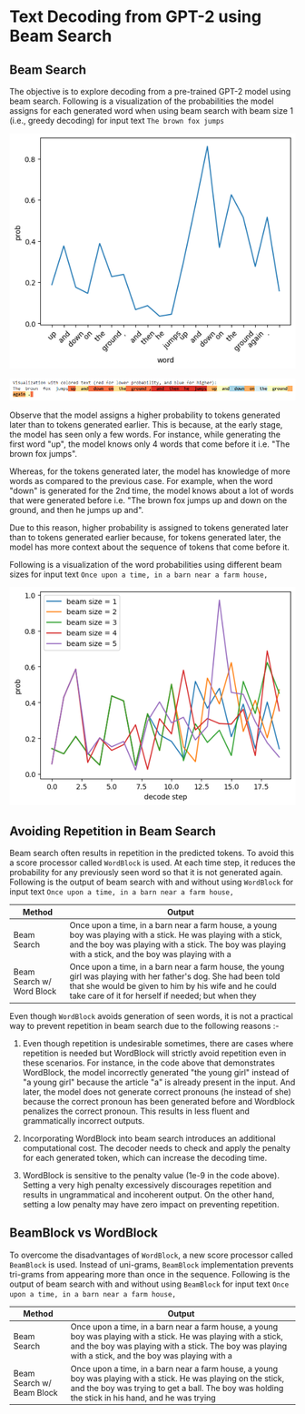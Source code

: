 # Text Decoding from GPT-2 using Beam Search

## Beam Search
The objective is to explore decoding from a pre-trained GPT-2 model using beam search. Following is a visualization of the probabilities the model assigns for each generated word when using beam search with beam size 1 (i.e., greedy decoding) for input text `The brown fox jumps`

![](visual.png)

![](coloredText.png)

Observe that the model assigns a higher probability to tokens generated later than to tokens generated earlier. This is because, at the early stage, the model has seen only a few words. For instance, while generating the first word "up", the model knows only 4 words that come before it i.e. "The brown fox jumps".

Whereas, for the tokens generated later, the model has knowledge of more words as compared to the previous case. For example, when the word "down" is generated for the 2nd time, the model knows about a lot of words that were generated before i.e. "The  brown  fox  jumps up  and  down  on  the  ground,  and  then  he  jumps  up  and".

Due to this reason, higher probability is assigned to tokens generated later than to tokens generated earlier because, for tokens generated later, the model has more context about the sequence of tokens that come before it.

Following is a visualization of the word probabilities using different beam sizes for input text `Once upon a time, in a barn near a farm house,`

![](diffBeams.png)

## Avoiding Repetition in Beam Search

Beam search often results in repetition in the predicted tokens. To avoid this a score processor called `WordBlock` is used. At each time step, it reduces the probability for any previously seen word so that it is not generated again. Following is the output of beam search with and without using `WordBlock` for input text `Once upon a time, in a barn near a farm house,`

| Method | Output |
| --- | --- |
| Beam Search | Once upon a time, in a barn near a farm house, a young boy was playing with a stick. He was playing with a stick, and the boy was playing with a stick. The boy was playing with a stick, and the boy was playing with a |
| Beam Search w/ Word Block | Once upon a time, in a barn near a farm house, the young girl was playing with her father's dog. She had been told that she would be given to him by his wife and he could take care of it for herself if needed; but when they |

Even though `WordBlock` avoids generation of seen words, it is not a practical way to prevent repetition in beam search due to the following reasons :-

1.   Even though repetition is undesirable sometimes, there are cases where repetition is needed but WordBlock will strictly avoid repetition even in these scenarios. For instance, in the code above that demonstrates WordBlock, the model incorrectly generated "the young girl" instead of "a young girl" because the article "a" is already present in the input. And later, the model does not generate correct pronouns (he instead of she) because the correct pronoun has been generated before and Wordblock penalizes the correct pronoun. This results in less fluent and grammatically incorrect outputs.

2.   Incorporating WordBlock into beam search introduces an additional computational cost. The decoder needs to check and apply the penalty for each generated token, which can increase the decoding time.

3. WordBlock is sensitive to the penalty value (1e-9 in the code above). Setting a very high penalty excessively discourages repetition and results in ungrammatical and incoherent output. On the other hand, setting a low penalty may have zero impact on preventing repetition.

## BeamBlock vs WordBlock

To overcome the disadvantages of `WordBlock`, a new score processor called `BeamBlock` is used. Instead of uni-grams, `BeamBlock` implementation prevents tri-grams from appearing more than once in the sequence. Following is the output of beam search with and without using `BeamBlock` for input text `Once upon a time, in a barn near a farm house,`

| Method | Output |
| --- | --- |
| Beam Search | Once upon a time, in a barn near a farm house, a young boy was playing with a stick. He was playing with a stick, and the boy was playing with a stick. The boy was playing with a stick, and the boy was playing with a |
| Beam Search w/ Beam Block | Once upon a time, in a barn near a farm house, a young boy was playing with a stick. He was playing on the stick, and the boy was trying to get a ball. The boy was holding the stick in his hand, and he was trying |
